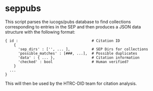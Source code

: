 seppubs
=======

This script parses the iucogs/pubs database to find collections corresponding to
entries in the SEP and then produces a JSON data structure with the following
format:

    { id :                                  # Citation ID
        {
          'sep_dirs' : ['', ... ],          # SEP Dirs for collections
          'possible_matches' : [###, ...],  # Possible duplicates
          'data' : { ... },                 # Citation information
          'checked' : bool                  # Human verified?
        }
      ...
    }

This will then be used by the HTRC-DID team for citation analysis.
